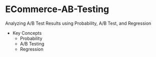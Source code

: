 # ECommerce-AB-Testing
Analyzing A/B Test Results using Probability, A/B Test, and Regression
- Key Concepts
  - Probability 
  - A/B Testing 
  - Regression
